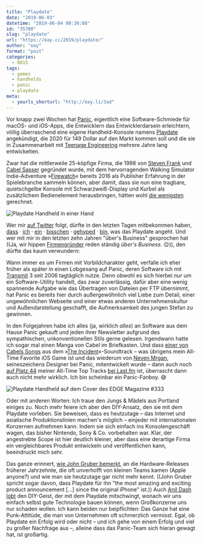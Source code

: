 ```yaml
---
title: "Playdate"
date: "2019-06-03"
datetime: "2019-06-04 00:30:08"
id: "35700"
slug: "playdate"
url: "https://eay.cc/2019/playdate/"
author: "eay"
format: "post"
categories:
  - 0815
tags:
  - games
  - handhelds
  - panic
  - playdate
meta:
  - yourls_shorturl: "http://eay.li/3ad"
---
```


Vor knapp zwei Wochen hat [Panic](https://panic.com/), eigentlich eine Software-Schmiede für macOS- und iOS-Apps, die Entwicklern das Entwicklerdarsein erleichtern, völlig überraschend eine eigene Handheld-Konsole namens [Playdate](https://play.date/) angekündigt, die 2020 für 149 Dollar auf den Markt kommen soll und die sie in Zusammen­arbeit mit [Teenage Engineering](https://teenage.engineering/) mehrere Jahre lang entwickelten.

Zwar hat die mittlerweile 25-köpfige Firma, die 1998 von [Steven Frank](https://twitter.com/stevenf) und [Cabel Sasser](https://twitter.com/cabel) gegründet wurde, mit dem hervorragenden Walking Simulator Indie-Adventure »[Firewatch](https://www.firewatchgame.com/)« bereits 2016 als Publisher Erfahrung in der Spielebranche sammeln können, aber damit, dass sie nun eine tragbare, quietschgelbe Konsole mit Schwarzweiß-Display und Kurbel als zusätzlichem Bedienelement herausbringen, hätten wohl [die wenigsten](https://play.date/edge/) gerechnet.

![Playdate Handheld in einer Hand](https://eay.cc/uploads/2019/playdate-1.jpg)

Wer mir [auf Twitter](https://twitter.com/eay) folgt, dürfte in den letzten Tagen mitbekommen haben, [dass](https://twitter.com/eay/status/1131800885229694977) · [ich](https://twitter.com/eay/status/1131966837225394176) · [ein](https://twitter.com/eay/status/1133457083649679360) · [bisschen](https://twitter.com/eay/status/1134192836637798405) · [gehyped](https://twitter.com/eay/status/1134272885974065152) · [bin](https://twitter.com/eay/status/1134871115002781697), was das Playdate angeht. Und wer mit mir in den letzten zehn Jahren "über's Business" gesprochen hat ((Ja, wir hippen [Firmengründer](https://eay.cc/2019/firmengruendung/) reden ständig _über's Business_. 😌)), den dürfte das kaum verwundern:

Wann immer es um Firmen mit Vorbildcharakter geht, verfalle ich eher früher als später in einen Lobgesang auf Panic, deren Software ich mit [Transmit](https://panic.com/transmit/) 3 seit 2006 tagtäglich nutze. Denn obwohl es sich hierbei _nur_ um ein Software-Utility handelt, das zwar zuverlässig, dafür aber eine wenig spannende Aufgabe wie das Übertragen von Dateien per FTP übernimmt, hat Panic es bereits hier durch außergewöhnlich viel Liebe zum Detail, einer ungewöhnlichen Webseite und einer etwas anderen Unter­nehmens­kultur und Außen­darstellung geschafft, die Aufmerk­sam­keit des jungen Stefan zu gewinnen.

In den Folgejahren habe ich alles (ja, wirklich _alles_) an Software aus dem Hause Panic gekauft und jeden ihrer Newsletter aufgrund des sympathischen, unkonventionellen Stils gerne gelesen. Irgendwann hatte ich sogar mal einen Manga von Cabel im Briefkasten. Und dass [einer von Cabels Songs](https://soundcloud.com/cabelsa/endless-freak-out-mode) aus dem »[The Incident](http://www.theincidentapp.com/)«-Soundtrack – was übrigens mein All-Time Favorite iOS Game ist und das wiederum von [Neven Mrgan](https://twitter.com/mrgan), seineszeichens Designer bei Panic, mitentwickelt wurde – dann auch noch [auf Platz 44](https://cl.ly/1c5c9d8ad26d) meiner All-Time Top Tracks [bei Last.fm](https://www.last.fm/user/Eay/library/tracks?date_preset=ALL) ist, überrascht dann auch nicht mehr wirklich. Ich bin scheinbar ein Panic-Fanboy. 😅

![Playdate Handheld auf dem Cover des EDGE Magazine #333](https://eay.cc/uploads/2019/playdate-2.jpg)

Oder mit anderen Worten: Ich traue den Jungs & Mädels aus Portland einiges zu. Noch mehr feiere ich aber den DIY-Ansatz, den sie mit dem Playdate vorleben. Sie beweisen, dass es heutzutage – das Internet und asiatische Produktions­linien machen's möglich – einjeder mit internationalen Konzernen aufnehmen kann. Indem sie sich einfach ins Konsolen­geschäft wagen, das bisher Nintendo, Sony & Co. vorbehalten war. Klar, der angestrebte Scope ist hier deutlich kleiner, aber dass eine derartige Firma ein vergleichbares Produkt entwickeln und veröffentlichen kann, beeindruckt mich sehr.

Das ganze erinnert, [wie John Gruber bemerkt](https://daringfireball.net/2019/05/playdate), an die Hardware-Releases früherer Jahrzehnte, die oft unverhofft von kleinen Teams kamen (Apple anyone?) und wie man sie heutzutage gar nicht mehr kennt. ((John Gruber spricht sogar davon, dass Playdate für ihn "the most amazing and exciting product announcement \[...\] since the original iPhone" ist.)) Auch [Anil Dash lobt](https://anildash.com/2019/05/22/putting-the-soul-in-console/) den DIY-Geist, der mit dem Playdate mitschwingt, wonach wir uns einfach selbst gute Technologie bauen können, wenn Großkonzerne uns nur schaden wollen. Ich kann beiden nur beipflichten: Das Ganze hat eine Punk-Attitüde, die man von Unternehmen oft schmerzlich vermisst. Egal, ob Playdate ein Erfolg wird oder nicht – und ich gehe von einem Erfolg und viel zu großer Nachfrage aus –, alleine dass das Panic-Team sich hieran gewagt hat, ist großartig.
